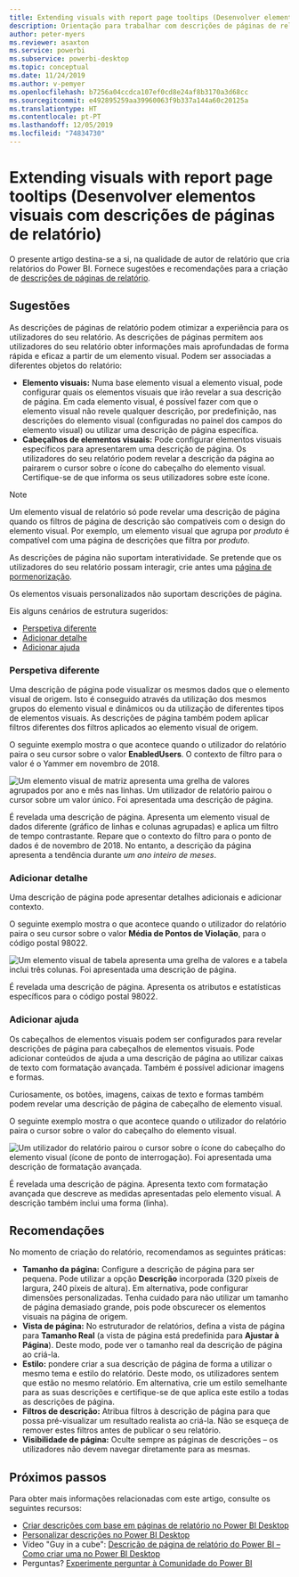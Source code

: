 ```yaml
---
title: Extending visuals with report page tooltips (Desenvolver elementos visuais com descrições de páginas de relatório)
description: Orientação para trabalhar com descrições de páginas de relatório.
author: peter-myers
ms.reviewer: asaxton
ms.service: powerbi
ms.subservice: powerbi-desktop
ms.topic: conceptual
ms.date: 11/24/2019
ms.author: v-pemyer
ms.openlocfilehash: b7256a04ccdca107ef0cd8e24af8b3170a3d68cc
ms.sourcegitcommit: e492895259aa39960063f9b337a144a60c20125a
ms.translationtype: HT
ms.contentlocale: pt-PT
ms.lasthandoff: 12/05/2019
ms.locfileid: "74834730"
---
```

# <a name="extending-visuals-with-report-page-tooltips"></a>Extending visuals with report page tooltips (Desenvolver elementos visuais com descrições de páginas de relatório)

O presente artigo destina-se a si, na qualidade de autor de relatório que cria relatórios do Power BI. Fornece sugestões e recomendações para a criação de [descrições de páginas de relatório](../desktop-tooltips.md).

## <a name="suggestions"></a>Sugestões

As descrições de páginas de relatório podem otimizar a experiência para os utilizadores do seu relatório. As descrições de páginas permitem aos utilizadores do seu relatório obter informações mais aprofundadas de forma rápida e eficaz a partir de um elemento visual. Podem ser associadas a diferentes objetos do relatório:

- **Elemento visuais:** Numa base elemento visual a elemento visual, pode configurar quais os elementos visuais que irão revelar a sua descrição de página. Em cada elemento visual, é possível fazer com que o elemento visual não revele qualquer descrição, por predefinição, nas descrições do elemento visual (configuradas no painel dos campos do elemento visual) ou utilizar uma descrição de página específica.
- **Cabeçalhos de elementos visuais:** Pode configurar elementos visuais específicos para apresentarem uma descrição de página. Os utilizadores do seu relatório podem revelar a descrição da página ao pairarem o cursor sobre o ícone do cabeçalho do elemento visual. Certifique-se de que informa os seus utilizadores sobre este ícone.

> [!NOTE]
> Um elemento visual de relatório só pode revelar uma descrição de página quando os filtros de página de descrição são compatíveis com o design do elemento visual. Por exemplo, um elemento visual que agrupa por _produto_ é compatível com uma página de descrições que filtra por _produto_.
>
> As descrições de página não suportam interatividade. Se pretende que os utilizadores do seu relatório possam interagir, crie antes uma [página de pormenorização](../desktop-drillthrough.md).
>
> Os elementos visuais personalizados não suportam descrições de página.

Eis alguns cenários de estrutura sugeridos:

- [Perspetiva diferente](#different-perspective)
- [Adicionar detalhe](#add-detail)
- [Adicionar ajuda](#add-help)

### <a name="different-perspective"></a>Perspetiva diferente

Uma descrição de página pode visualizar os mesmos dados que o elemento visual de origem. Isto é conseguido através da utilização dos mesmos grupos do elemento visual e dinâmicos ou da utilização de diferentes tipos de elementos visuais. As descrições de página também podem aplicar filtros diferentes dos filtros aplicados ao elemento visual de origem.

O seguinte exemplo mostra o que acontece quando o utilizador do relatório paira o seu cursor sobre o valor **EnabledUsers**. O contexto de filtro para o valor é o Yammer em novembro de 2018.

![Um elemento visual de matriz apresenta uma grelha de valores agrupados por ano e mês nas linhas. Um utilizador de relatório pairou o cursor sobre um valor único. Foi apresentada uma descrição de página.](media/report-page-tooltips/suggestion-different-perspective.png)

É revelada uma descrição de página. Apresenta um elemento visual de dados diferente (gráfico de linhas e colunas agrupadas) e aplica um filtro de tempo contrastante. Repare que o contexto do filtro para o ponto de dados é de novembro de 2018. No entanto, a descrição da página apresenta a tendência durante _um ano inteiro de meses_.

### <a name="add-detail"></a>Adicionar detalhe

Uma descrição de página pode apresentar detalhes adicionais e adicionar contexto.

O seguinte exemplo mostra o que acontece quando o utilizador do relatório paira o seu cursor sobre o valor **Média de Pontos de Violação**, para o código postal 98022.

![Um elemento visual de tabela apresenta uma grelha de valores e a tabela inclui três colunas. Foi apresentada uma descrição de página.](media/report-page-tooltips/suggestion-add-details.png)

É revelada uma descrição de página. Apresenta os atributos e estatísticas específicos para o código postal 98022.

### <a name="add-help"></a>Adicionar ajuda

Os cabeçalhos de elementos visuais podem ser configurados para revelar descrições de página para cabeçalhos de elementos visuais. Pode adicionar conteúdos de ajuda a uma descrição de página ao utilizar caixas de texto com formatação avançada. Também é possível adicionar imagens e formas.

Curiosamente, os botões, imagens, caixas de texto e formas também podem revelar uma descrição de página de cabeçalho de elemento visual.

O seguinte exemplo mostra o que acontece quando o utilizador do relatório paira o cursor sobre o valor do cabeçalho do elemento visual.

![Um utilizador do relatório pairou o cursor sobre o ícone do cabeçalho do elemento visual (ícone de ponto de interrogação). Foi apresentada uma descrição de formatação avançada.](media/report-page-tooltips/suggestion-add-help.png)

É revelada uma descrição de página. Apresenta texto com formatação avançada que descreve as medidas apresentadas pelo elemento visual. A descrição também inclui uma forma (linha).

## <a name="recommendations"></a>Recomendações

No momento de criação do relatório, recomendamos as seguintes práticas:

- **Tamanho da página:** Configure a descrição de página para ser pequena. Pode utilizar a opção **Descrição** incorporada (320 píxeis de largura, 240 píxeis de altura). Em alternativa, pode configurar dimensões personalizadas. Tenha cuidado para não utilizar um tamanho de página demasiado grande, pois pode obscurecer os elementos visuais na página de origem.
- **Vista de página:** No estruturador de relatórios, defina a vista de página para **Tamanho Real** (a vista de página está predefinida para **Ajustar à Página**). Deste modo, pode ver o tamanho real da descrição de página ao criá-la.
- **Estilo:** pondere criar a sua descrição de página de forma a utilizar o mesmo tema e estilo do relatório. Deste modo, os utilizadores sentem que estão no mesmo relatório. Em alternativa, crie um estilo semelhante para as suas descrições e certifique-se de que aplica este estilo a todas as descrições de página.
- **Filtros de descrição:** Atribua filtros à descrição de página para que possa pré-visualizar um resultado realista ao criá-la. Não se esqueça de remover estes filtros antes de publicar o seu relatório.
- **Visibilidade de página:** Oculte sempre as páginas de descrições – os utilizadores não devem navegar diretamente para as mesmas.

## <a name="next-steps"></a>Próximos passos

Para obter mais informações relacionadas com este artigo, consulte os seguintes recursos:

- [Criar descrições com base em páginas de relatório no Power BI Desktop](../desktop-tooltips.md)
- [Personalizar descrições no Power BI Desktop](../desktop-custom-tooltips.md)
- Vídeo "Guy in a cube": [Descrição de página de relatório do Power BI – Como criar uma no Power BI Desktop](https://www.youtube.com/watch?v=URTA7JZsAtw)
- Perguntas? [Experimente perguntar à Comunidade do Power BI](https://community.powerbi.com/)
